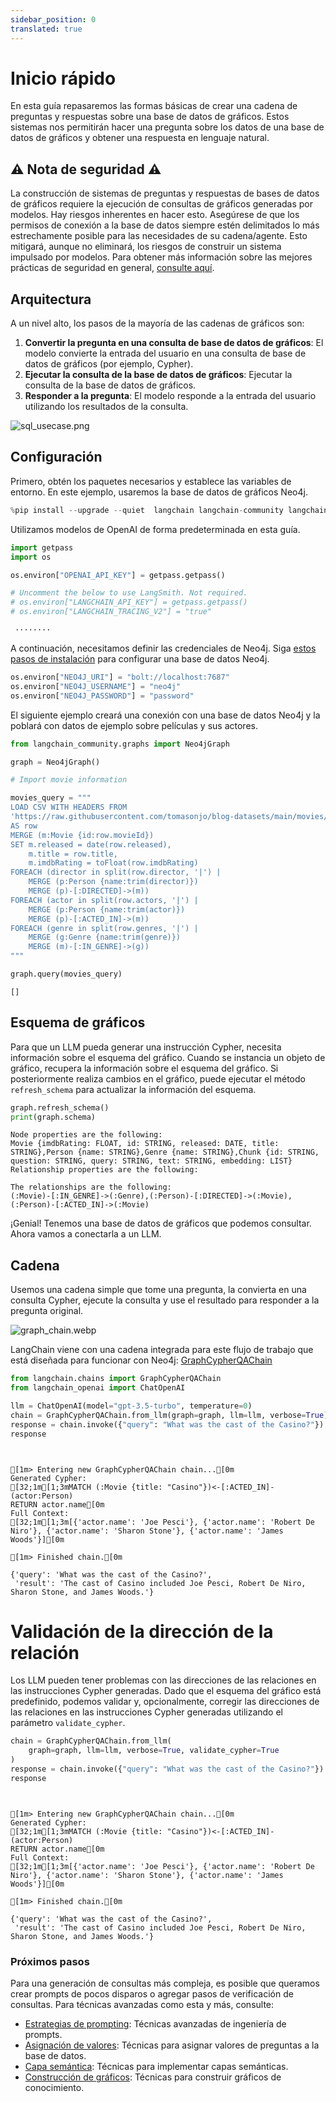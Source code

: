 ```yaml
---
sidebar_position: 0
translated: true
---
```


# Inicio rápido

En esta guía repasaremos las formas básicas de crear una cadena de preguntas y respuestas sobre una base de datos de gráficos. Estos sistemas nos permitirán hacer una pregunta sobre los datos de una base de datos de gráficos y obtener una respuesta en lenguaje natural.

## ⚠️ Nota de seguridad ⚠️

La construcción de sistemas de preguntas y respuestas de bases de datos de gráficos requiere la ejecución de consultas de gráficos generadas por modelos. Hay riesgos inherentes en hacer esto. Asegúrese de que los permisos de conexión a la base de datos siempre estén delimitados lo más estrechamente posible para las necesidades de su cadena/agente. Esto mitigará, aunque no eliminará, los riesgos de construir un sistema impulsado por modelos. Para obtener más información sobre las mejores prácticas de seguridad en general, [consulte aquí](/docs/security).

## Arquitectura

A un nivel alto, los pasos de la mayoría de las cadenas de gráficos son:

1. **Convertir la pregunta en una consulta de base de datos de gráficos**: El modelo convierte la entrada del usuario en una consulta de base de datos de gráficos (por ejemplo, Cypher).
2. **Ejecutar la consulta de la base de datos de gráficos**: Ejecutar la consulta de la base de datos de gráficos.
3. **Responder a la pregunta**: El modelo responde a la entrada del usuario utilizando los resultados de la consulta.

![sql_usecase.png](../../../../../../static/img/graph_usecase.png)

## Configuración

Primero, obtén los paquetes necesarios y establece las variables de entorno.
En este ejemplo, usaremos la base de datos de gráficos Neo4j.

```python
%pip install --upgrade --quiet  langchain langchain-community langchain-openai neo4j
```

Utilizamos modelos de OpenAI de forma predeterminada en esta guía.

```python
import getpass
import os

os.environ["OPENAI_API_KEY"] = getpass.getpass()

# Uncomment the below to use LangSmith. Not required.
# os.environ["LANGCHAIN_API_KEY"] = getpass.getpass()
# os.environ["LANGCHAIN_TRACING_V2"] = "true"
```

```output
 ········
```

A continuación, necesitamos definir las credenciales de Neo4j.
Siga [estos pasos de instalación](https://neo4j.com/docs/operations-manual/current/installation/) para configurar una base de datos Neo4j.

```python
os.environ["NEO4J_URI"] = "bolt://localhost:7687"
os.environ["NEO4J_USERNAME"] = "neo4j"
os.environ["NEO4J_PASSWORD"] = "password"
```

El siguiente ejemplo creará una conexión con una base de datos Neo4j y la poblará con datos de ejemplo sobre películas y sus actores.

```python
from langchain_community.graphs import Neo4jGraph

graph = Neo4jGraph()

# Import movie information

movies_query = """
LOAD CSV WITH HEADERS FROM
'https://raw.githubusercontent.com/tomasonjo/blog-datasets/main/movies/movies_small.csv'
AS row
MERGE (m:Movie {id:row.movieId})
SET m.released = date(row.released),
    m.title = row.title,
    m.imdbRating = toFloat(row.imdbRating)
FOREACH (director in split(row.director, '|') |
    MERGE (p:Person {name:trim(director)})
    MERGE (p)-[:DIRECTED]->(m))
FOREACH (actor in split(row.actors, '|') |
    MERGE (p:Person {name:trim(actor)})
    MERGE (p)-[:ACTED_IN]->(m))
FOREACH (genre in split(row.genres, '|') |
    MERGE (g:Genre {name:trim(genre)})
    MERGE (m)-[:IN_GENRE]->(g))
"""

graph.query(movies_query)
```

```output
[]
```

## Esquema de gráficos

Para que un LLM pueda generar una instrucción Cypher, necesita información sobre el esquema del gráfico. Cuando se instancia un objeto de gráfico, recupera la información sobre el esquema del gráfico. Si posteriormente realiza cambios en el gráfico, puede ejecutar el método `refresh_schema` para actualizar la información del esquema.

```python
graph.refresh_schema()
print(graph.schema)
```

```output
Node properties are the following:
Movie {imdbRating: FLOAT, id: STRING, released: DATE, title: STRING},Person {name: STRING},Genre {name: STRING},Chunk {id: STRING, question: STRING, query: STRING, text: STRING, embedding: LIST}
Relationship properties are the following:

The relationships are the following:
(:Movie)-[:IN_GENRE]->(:Genre),(:Person)-[:DIRECTED]->(:Movie),(:Person)-[:ACTED_IN]->(:Movie)
```

¡Genial! Tenemos una base de datos de gráficos que podemos consultar. Ahora vamos a conectarla a un LLM.

## Cadena

Usemos una cadena simple que tome una pregunta, la convierta en una consulta Cypher, ejecute la consulta y use el resultado para responder a la pregunta original.

![graph_chain.webp](../../../../../../static/img/graph_chain.webp)

LangChain viene con una cadena integrada para este flujo de trabajo que está diseñada para funcionar con Neo4j: [GraphCypherQAChain](/docs/integrations/graphs/neo4j_cypher)

```python
from langchain.chains import GraphCypherQAChain
from langchain_openai import ChatOpenAI

llm = ChatOpenAI(model="gpt-3.5-turbo", temperature=0)
chain = GraphCypherQAChain.from_llm(graph=graph, llm=llm, verbose=True)
response = chain.invoke({"query": "What was the cast of the Casino?"})
response
```

```output


[1m> Entering new GraphCypherQAChain chain...[0m
Generated Cypher:
[32;1m[1;3mMATCH (:Movie {title: "Casino"})<-[:ACTED_IN]-(actor:Person)
RETURN actor.name[0m
Full Context:
[32;1m[1;3m[{'actor.name': 'Joe Pesci'}, {'actor.name': 'Robert De Niro'}, {'actor.name': 'Sharon Stone'}, {'actor.name': 'James Woods'}][0m

[1m> Finished chain.[0m
```

```output
{'query': 'What was the cast of the Casino?',
 'result': 'The cast of Casino included Joe Pesci, Robert De Niro, Sharon Stone, and James Woods.'}
```

# Validación de la dirección de la relación

Los LLM pueden tener problemas con las direcciones de las relaciones en las instrucciones Cypher generadas. Dado que el esquema del gráfico está predefinido, podemos validar y, opcionalmente, corregir las direcciones de las relaciones en las instrucciones Cypher generadas utilizando el parámetro `validate_cypher`.

```python
chain = GraphCypherQAChain.from_llm(
    graph=graph, llm=llm, verbose=True, validate_cypher=True
)
response = chain.invoke({"query": "What was the cast of the Casino?"})
response
```

```output


[1m> Entering new GraphCypherQAChain chain...[0m
Generated Cypher:
[32;1m[1;3mMATCH (:Movie {title: "Casino"})<-[:ACTED_IN]-(actor:Person)
RETURN actor.name[0m
Full Context:
[32;1m[1;3m[{'actor.name': 'Joe Pesci'}, {'actor.name': 'Robert De Niro'}, {'actor.name': 'Sharon Stone'}, {'actor.name': 'James Woods'}][0m

[1m> Finished chain.[0m
```

```output
{'query': 'What was the cast of the Casino?',
 'result': 'The cast of Casino included Joe Pesci, Robert De Niro, Sharon Stone, and James Woods.'}
```

### Próximos pasos

Para una generación de consultas más compleja, es posible que queramos crear prompts de pocos disparos o agregar pasos de verificación de consultas. Para técnicas avanzadas como esta y más, consulte:

* [Estrategias de prompting](/docs/use_cases/graph/prompting): Técnicas avanzadas de ingeniería de prompts.
* [Asignación de valores](/docs/use_cases/graph/mapping): Técnicas para asignar valores de preguntas a la base de datos.
* [Capa semántica](/docs/use_cases/graph/semantic): Técnicas para implementar capas semánticas.
* [Construcción de gráficos](/docs/use_cases/graph/constructing): Técnicas para construir gráficos de conocimiento.
